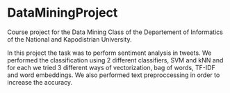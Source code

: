 # DataMiningProject

Course project for the Data Mining Class of the Departement of Informatics of the National and Kapodistrian University.

In this project the task was to perform sentiment analysis in tweets. We performed the classification using 2 different classifiers, SVM and kNN and for each we tried 3 different ways of vectorization, bag of words, TF-IDF and word embeddings. We also performed text preproccessing in order to increase the accuracy.
